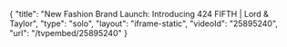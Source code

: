 {
    "title": "New Fashion Brand Launch: Introducing 424 FIFTH | Lord & Taylor",
    "type": "solo",
    "layout": "iframe-static",
    "videoId": "25895240",
    "url": "\/tvpembed\/25895240"
}